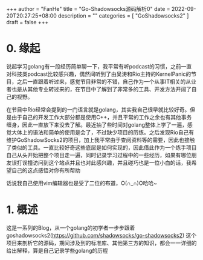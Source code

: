 +++
author = "FanHe"
title = "Go-Shadowsocks源码解析0"
date = 2022-09-20T20:27:25+08:00
description = ""
categories = [
 "GoShadowsocks2"
]
draft = false
+++


# 

# 0. 缘起

说起学习golang有一段经历简单聊一下，我平常有听podcast的习惯，之前一直对科技类podcast比较感兴趣，偶然间听到了由吴涛和Rio主持的KernelPanic的节目，之后一直跟着听过来，感觉节目非常的不错，自己作为一个从事IT相关的从业者也是从其他专业转过来的，在节目中了解到了非常多的工具、开发方法开阔了自己的视野。

在节目中Rio经常会提到的一门语言就是golang，其实我自己很早就比较好奇。但是由于自己的开发工作大部分都是使用C++，并且平常的工作之余也有其他事务缠身，因此一直放下来没去了解。最近抽了些时间对golang整体上学了一遍，感觉大体上的语法和简单的使用是会了，不过缺少项目的历练。之后发现Rio自己有维护GoShadowSocks2的项目，加上我平常由于查阅资料等的需要，因此也接触了类似的工具。一直比较好奇这些底层是如何实现的，因此借此作为一个练手项目自己从头开始把整个项目走一遍，同时记录学习过程中的一些经历，如果有哪位朋友误打误撞访问到这个站点并且也对此感兴趣，并且碰巧也是一位小白的话，我希望自己的这点感悟对你有所帮助

话说我自己使用vim编辑器也是受了二位的布道，O(∩_∩)O哈哈~

# 1. 概述

这是一系列的Blog，从一个golang的初学者一步步跟着goshadowsocks2(https://github.com/shadowsocks/go-shadowsocks2) 这个项目来剖析它的源码，期间涉及到的标准库、其他第三方的知识，都会一一详细的给出解释，算是自己记录学些golang的历程
